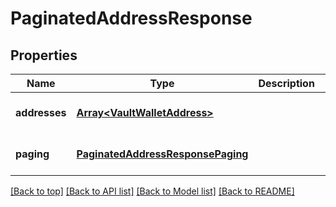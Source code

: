 # PaginatedAddressResponse

## Properties

|Name | Type | Description | Notes|
|------------ | ------------- | ------------- | -------------|
|**addresses** | [**Array&lt;VaultWalletAddress&gt;**](VaultWalletAddress.md) |  | [optional] [default to undefined]|
|**paging** | [**PaginatedAddressResponsePaging**](PaginatedAddressResponsePaging.md) |  | [optional] [default to undefined]|




[[Back to top]](#) [[Back to API list]](../../README.md#documentation-for-api-endpoints) [[Back to Model list]](../../README.md#documentation-for-models) [[Back to README]](../../README.md)
